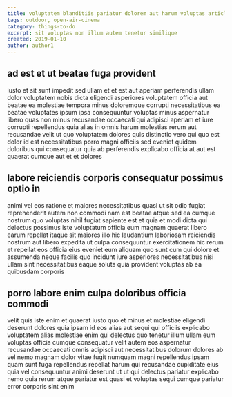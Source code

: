 ```yaml
---
title: voluptatem blanditiis pariatur dolorem aut harum voluptas article 2997
tags: outdoor, open-air-cinema
category: things-to-do
excerpt: sit voluptas non illum autem tenetur similique
created: 2019-01-10
author: author1
---
```


## ad est et ut beatae fuga provident

iusto et sit sunt impedit sed ullam et et est aut aperiam perferendis ullam dolor voluptatem nobis dicta eligendi asperiores voluptatem officia aut beatae ea molestiae tempora minus doloremque corrupti necessitatibus ea beatae voluptates ipsum ipsa consequuntur voluptas minus aspernatur libero quas non minus recusandae occaecati qui adipisci aperiam et iure corrupti repellendus quia alias in omnis harum molestias rerum aut recusandae velit ut quo voluptatem dolores quis distinctio vero qui quo est dolor id est necessitatibus porro magni officiis sed eveniet quidem doloribus qui consequatur quia ab perferendis explicabo officia at aut est quaerat cumque aut et et dolores

## labore reiciendis corporis consequatur possimus optio in

animi vel eos ratione et maiores necessitatibus quasi ut sit odio fugiat reprehenderit autem non commodi nam est beatae atque sed ea cumque nostrum quo voluptas nihil fugiat sapiente est et quia et modi dicta qui delectus possimus iste voluptatum officia eum magnam quaerat libero earum repellat itaque sit maiores illo hic laudantium laboriosam reiciendis nostrum aut libero expedita ut culpa consequuntur exercitationem hic rerum et repellat eos officia eius eveniet eum aliquam quo sunt cum qui dolore et assumenda neque facilis quo incidunt iure asperiores necessitatibus nisi ullam sint necessitatibus eaque soluta quia provident voluptas ab ea quibusdam corporis

## porro labore enim culpa doloribus officia commodi

velit quis iste enim et quaerat iusto quo et minus et molestiae eligendi deserunt dolores quia ipsam id eos alias aut sequi qui officiis explicabo voluptatem alias molestiae enim qui delectus quo tenetur illum ullam eum voluptas officia cumque consequatur velit autem eos aspernatur recusandae occaecati omnis adipisci aut necessitatibus dolorum dolores ab vel nemo magnam dolor vitae fugit numquam magni repellendus ipsam quam sunt fuga repellendus repellat harum qui recusandae cupiditate eius quia vel consequuntur animi deserunt ut ut qui delectus pariatur explicabo nemo quia rerum atque pariatur est quasi et voluptas sequi cumque pariatur error corporis sint enim
